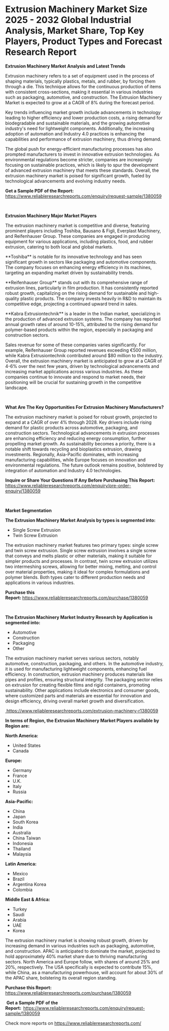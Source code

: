 <p><h1>Extrusion Machinery Market Size 2025 - 2032 Global Industrial Analysis, Market Share, Top Key Players, Product Types and Forecast Research Report</h1></p><p><strong>Extrusion Machinery Market Analysis and Latest Trends</strong></p>
<p><p>Extrusion machinery refers to a set of equipment used in the process of shaping materials, typically plastics, metals, and rubber, by forcing them through a die. This technique allows for the continuous production of items with consistent cross-sections, making it essential in various industries such as packaging, automotive, and construction. The Extrusion Machinery Market is expected to grow at a CAGR of 8% during the forecast period. </p><p>Key trends influencing market growth include advancements in technology leading to higher efficiency and lower production costs, a rising demand for biodegradable and sustainable materials, and the growing automotive industry's need for lightweight components. Additionally, the increasing adoption of automation and Industry 4.0 practices is enhancing the capabilities and performance of extrusion machinery, thus driving demand.</p><p>The global push for energy-efficient manufacturing processes has also prompted manufacturers to invest in innovative extrusion technologies. As environmental regulations become stricter, companies are increasingly focusing on sustainable practices, which is likely to spur the development of advanced extrusion machinery that meets these standards. Overall, the extrusion machinery market is poised for significant growth, fueled by technological advancements and evolving industry needs.</p></p>
<p><strong>Get a Sample PDF of the Report:&nbsp;</strong> <a href="https://www.reliableresearchreports.com/enquiry/request-sample/1380059?utm_campaign=2119&utm_medium=2&utm_source=Github&utm_content=ia&utm_term=16022025&utm_id=extrusion-machinery">https://www.reliableresearchreports.com/enquiry/request-sample/1380059</a></p>
<p>&nbsp;</p>
<p><strong>Extrusion Machinery Major Market Players</strong></p>
<p><p>The extrusion machinery market is competitive and diverse, featuring prominent players including Toshiba, Bausano & Figli, Everplast Machinery, and Reifenhauser Group. These companies are engaged in producing equipment for various applications, including plastics, food, and rubber extrusion, catering to both local and global markets.</p><p>**Toshiba** is notable for its innovative technology and has seen significant growth in sectors like packaging and automotive components. The company focuses on enhancing energy efficiency in its machines, targeting an expanding market driven by sustainability trends.</p><p>**Reifenhauser Group** stands out with its comprehensive range of extrusion lines, particularly in film production. It has consistently reported robust growth, capitalizing on the rising demand for sustainable and high-quality plastic products. The company invests heavily in R&D to maintain its competitive edge, projecting a continued upward trend in sales.</p><p>**Kabra Extrusiontechnik** is a leader in the Indian market, specializing in the production of advanced extrusion systems. The company has reported annual growth rates of around 10-15%, attributed to the rising demand for polymer-based products within the region, especially in packaging and construction sectors.</p><p>Sales revenue for some of these companies varies significantly. For example, Reifenhauser Group reported revenues exceeding €500 million, while Kabra Extrusiontechnik contributed around $80 million to the industry. Overall, the extrusion machinery market is anticipated to grow at a CAGR of 4-6% over the next few years, driven by technological advancements and increasing market applications across various industries. As these companies continue to innovate and respond to market needs, their positioning will be crucial for sustaining growth in the competitive landscape.</p></p>
<p>&nbsp;</p>
<p><strong>What Are The Key Opportunities For Extrusion Machinery Manufacturers?</strong></p>
<p><p>The extrusion machinery market is poised for robust growth, projected to expand at a CAGR of over 4% through 2028. Key drivers include rising demand for plastic products across automotive, packaging, and construction sectors. Technological advancements in extrusion processes are enhancing efficiency and reducing energy consumption, further propelling market growth. As sustainability becomes a priority, there is a notable shift towards recycling and bioplastics extrusion, drawing investments. Regionally, Asia-Pacific dominates, with increasing manufacturing capabilities, while Europe focuses on innovation and environmental regulations. The future outlook remains positive, bolstered by integration of automation and Industry 4.0 technologies.</p></p>
<p><strong>Inquire or Share Your Questions If Any Before Purchasing This Report:</strong> <a href="https://www.reliableresearchreports.com/enquiry/pre-order-enquiry/1380059?utm_campaign=2119&utm_medium=2&utm_source=Github&utm_content=ia&utm_term=16022025&utm_id=extrusion-machinery">https://www.reliableresearchreports.com/enquiry/pre-order-enquiry/1380059</a></p>
<p>&nbsp;</p>
<p><strong>Market Segmentation</strong></p>
<p><strong>The Extrusion Machinery Market Analysis by types is segmented into:</strong></p>
<p><ul><li>Single Screw Extrusion</li><li>Twin Screw Extrusion</li></ul></p>
<p><p>The extrusion machinery market features two primary types: single screw and twin screw extrusion. Single screw extrusion involves a single screw that conveys and melts plastic or other materials, making it suitable for simpler products and processes. In contrast, twin screw extrusion utilizes two intermeshing screws, allowing for better mixing, melting, and control over material properties, making it ideal for complex formulations and polymer blends. Both types cater to different production needs and applications in various industries.</p></p>
<p><strong>Purchase this Report:&nbsp;</strong><a href="https://www.reliableresearchreports.com/purchase/1380059?utm_campaign=2119&utm_medium=2&utm_source=Github&utm_content=ia&utm_term=16022025&utm_id=extrusion-machinery">https://www.reliableresearchreports.com/purchase/1380059</a></p>
<p>&nbsp;</p>
<p><strong>The Extrusion Machinery Market Industry Research by Application is segmented into:</strong></p>
<p><ul><li>Automotive</li><li>Construction</li><li>Packaging</li><li>Other</li></ul></p>
<p><p>The extrusion machinery market serves various sectors, notably automotive, construction, packaging, and others. In the automotive industry, it is used for manufacturing lightweight components, enhancing fuel efficiency. In construction, extrusion machinery produces materials like pipes and profiles, ensuring structural integrity. The packaging sector relies on extrusion for creating flexible films and rigid containers, promoting sustainability. Other applications include electronics and consumer goods, where customized parts and materials are essential for innovation and design efficiency, driving overall market growth and diversification.</p></p>
<p><a href="https://www.reliableresearchreports.com/extrusion-machinery-r1380059?utm_campaign=2119&utm_medium=2&utm_source=Github&utm_content=ia&utm_term=16022025&utm_id=extrusion-machinery">&nbsp;https://www.reliableresearchreports.com/extrusion-machinery-r1380059</a></p>
<p><strong>In terms of Region, the Extrusion Machinery Market Players available by Region are:</strong></p>
<p>
    <p> <strong> North America: </strong>
        <ul>
            <li>United States</li>
            <li>Canada</li>
        </ul>
        </p> 
    <p> <strong> Europe: </strong>
        <ul>
            <li>Germany</li>
            <li>France</li>
            <li>U.K.</li>
            <li>Italy</li>
            <li>Russia</li>
        </ul>
        </p> 
    <p> <strong> Asia-Pacific: </strong>
        <ul>
            <li>China</li>
            <li>Japan</li>
            <li>South Korea</li>
            <li>India</li>
            <li>Australia</li>
            <li>China Taiwan</li>
            <li>Indonesia</li>
            <li>Thailand</li>
            <li>Malaysia</li>
        </ul>
        </p> 
    <p> <strong> Latin America: </strong>
        <ul>
            <li>Mexico</li>
            <li>Brazil</li>
            <li>Argentina Korea</li>
            <li>Colombia</li>
        </ul>
        </p> 
    <p> <strong> Middle East & Africa: </strong>
        <ul>
            <li>Turkey</li>
            <li>Saudi</li>
            <li>Arabia</li>
            <li>UAE</li>
            <li>Korea</li>
        </ul>
    </p>
    </p>
<p><p>The extrusion machinery market is showing robust growth, driven by increasing demand in various industries such as packaging, automotive, and construction. APAC is anticipated to dominate the market, projected to hold approximately 40% market share due to thriving manufacturing sectors. North America and Europe follow, with shares of around 25% and 20%, respectively. The USA specifically is expected to contribute 15%, while China, as a manufacturing powerhouse, will account for about 30% of the APAC share, bolstering its overall region standing.</p></p>
<p><strong>Purchase this Report: </strong><a href="https://www.reliableresearchreports.com/purchase/1380059?utm_campaign=2119&utm_medium=2&utm_source=Github&utm_content=ia&utm_term=16022025&utm_id=extrusion-machinery">https://www.reliableresearchreports.com/purchase/1380059</a></p>
<p>&nbsp;<strong>Get a Sample PDF of the Report:&nbsp;&nbsp;</strong><a href="https://www.reliableresearchreports.com/enquiry/request-sample/1380059?utm_campaign=2119&utm_medium=2&utm_source=Github&utm_content=ia&utm_term=16022025&utm_id=extrusion-machinery">https://www.reliableresearchreports.com/enquiry/request-sample/1380059</a></p>
<p><strong></strong></p>
<p>Check more reports on <a href="https://www.reliableresearchreports.com/?utm_campaign=2119&utm_medium=2&utm_source=Github&utm_content=ia&utm_term=16022025&utm_id=extrusion-machinery">https://www.reliableresearchreports.com/</a></p>